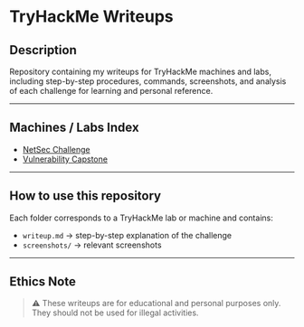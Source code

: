 # TryHackMe Writeups

## Description

Repository containing my writeups for TryHackMe machines and labs, including step-by-step procedures, commands, screenshots, and analysis of each challenge for learning and personal reference.

---

## Machines / Labs Index

- [NetSec Challenge](Net-Sec-Challenge/writeup.md)
- [Vulnerability Capstone](Vulnerability-Capstone/writeup.md)

---

## How to use this repository

Each folder corresponds to a TryHackMe lab or machine and contains:

- `writeup.md` → step-by-step explanation of the challenge  
- `screenshots/` → relevant screenshots  

---

## Ethics Note

> ⚠️ These writeups are for educational and personal purposes only. They should not be used for illegal activities.
